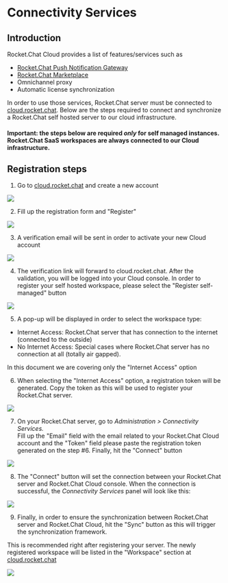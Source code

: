 # Connectivity Services

## Introduction

Rocket.Chat Cloud provides a list of features/services such as

* [Rocket.Chat Push Notification Gateway](https://docs.rocket.chat/guides/administrator-guides/notifications/push-notifications#push-gateway)
* [Rocket.Chat Marketplace](https://rocket.chat/marketplace)
* Omnichannel proxy
* Automatic license synchronization 

In order to use those services, Rocket.Chat server must be connected to [cloud.rocket.chat](https://cloud.rocket.chat/). Below are the steps required to connect and synchronize a Rocket.Chat self hosted server to our cloud infrastructure.

#### Important: the steps below are required _only_ for self managed instances. Rocket.Chat SaaS workspaces are always connected to our Cloud infrastructure.

## Registration steps

1. Go to [cloud.rocket.chat](https://cloud.rocket.chat/) and create a new account

![](../../.gitbook/assets/c_3.png)

2. Fill up the registration form and "Register"

![](../../.gitbook/assets/c_4.png)

3. A verification email will be sent in order to activate your new Cloud account 

![](../../.gitbook/assets/c_5.png)

4. The verification link will forward to cloud.rocket.chat. After the validation, you will be logged into your Cloud console. In order to register your self hosted workspace, please select the "Register self-managed" button

![](../../.gitbook/assets/c_6.png)

5. A pop-up will be displayed in order to select the workspace type: 

* Internet Access: Rocket.Chat server that has connection to the internet \(connected to the outside\)
* No Internet Access: Special cases where Rocket.Chat server has no connection at all \(totally air gapped\).

In this document we are covering only the "Internet Access" option

6. When selecting the "Internet Access" option, a registration token will be generated. Copy the token as this will be used to register your Rocket.Chat server.

![](../../.gitbook/assets/c_8.png)

7. On your Rocket.Chat server, go to _Administration &gt; Connectivity Services._   
Fill up the "Email" field with the email related to your Rocket.Chat Cloud account and the "Token" field please paste the registration token generated on the step \#6. Finally, hit the "Connect" button

![](../../.gitbook/assets/c_9.png)

8. The "Connect" button will set the connection between your Rocket.Chat server and Rocket.Chat Cloud console. When the connection is successful, the _Connectivity Services_ panel will look like this:

![](../../.gitbook/assets/c_10.png)

9. Finally, in order to ensure the synchronization between Rocket.Chat server and Rocket.Chat Cloud, hit the "Sync" button as this will trigger the synchronization framework. 

This is recommended right after registering your server. The newly registered workspace will be listed in the "Workspace" section at [cloud.rocket.chat](https://cloud.rocket.chat/)

![](../../.gitbook/assets/screenshot_481.png)











